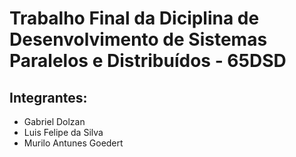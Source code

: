 # Trabalho Final da Diciplina de Desenvolvimento de Sistemas Paralelos e Distribuídos - 65DSD

## Integrantes:

- Gabriel Dolzan
- Luis Felipe da Silva
- Murilo Antunes Goedert


